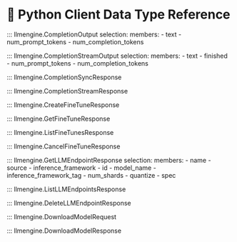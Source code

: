 # 🐍 Python Client Data Type Reference

::: llmengine.CompletionOutput
    selection:
        members:
            - text
            - num_prompt_tokens
            - num_completion_tokens

::: llmengine.CompletionStreamOutput
    selection:
        members:
            - text
            - finished
            - num_prompt_tokens
            - num_completion_tokens

::: llmengine.CompletionSyncResponse

::: llmengine.CompletionStreamResponse

::: llmengine.CreateFineTuneResponse

::: llmengine.GetFineTuneResponse

::: llmengine.ListFineTunesResponse

::: llmengine.CancelFineTuneResponse

::: llmengine.GetLLMEndpointResponse
    selection:
        members:
            - name
            - source
            - inference_framework
            - id
            - model_name
            - inference_framework_tag
            - num_shards
            - quantize
            - spec

::: llmengine.ListLLMEndpointsResponse

::: llmengine.DeleteLLMEndpointResponse

::: llmengine.DownloadModelRequest

::: llmengine.DownloadModelResponse